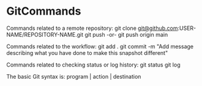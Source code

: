 # GitCommands

Commands related to a remote repository:
    git clone git@github.com:USER-NAME/REPOSITORY-NAME.git
    git push -or- git push origin main

Commands related to the workflow:
    git add .
    git commit -m "Add message describing what you have done to make this snapshot different"

Commands related to checking status or log history:
    git status
    git log

The basic Git syntax is: program | action | destination